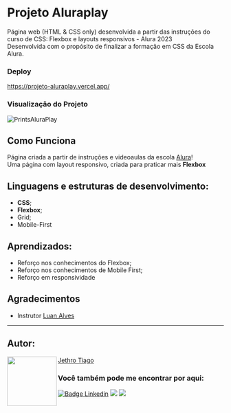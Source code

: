 # Projeto Aluraplay

Página web (HTML & CSS only) desenvolvida a partir das instruções do curso de CSS: Flexbox e layouts responsivos - Alura 2023<br>
Desenvolvida com o propósito de finalizar a formação em CSS da Escola Alura.

### Deploy

https://projeto-aluraplay.vercel.app/

### Visualização do Projeto

![PrintsAluraPlay](https://user-images.githubusercontent.com/103612874/215157920-52ccfa65-fcf8-4496-9170-37b01ed60bea.jpeg)

## Como Funciona

Página criada a partir de instruções e videoaulas da escola [Alura](https://www.alura.com.br/)!<br>
Uma página com layout responsivo, criada para praticar mais <strong>Flexbox</strong>

## Linguagens e estruturas de desenvolvimento:

* <strong>CSS</strong>;
* <strong>Flexbox</strong>;
* Grid;
* Mobile-First

## Aprendizados:

* Reforço nos conhecimentos do Flexbox;
* Reforço nos conhecimentos de Mobile First;
* Reforço em responsividade

## Agradecimentos

* Instrutor [Luan Alves](https://github.com/luanalvesdev)

---

<h2 id="autor" align="left">Autor:</h2>
  <img align="left" src="https://avatars.githubusercontent.com/u/103612874?v=4" width=115>
<a href="https://github.com/JethroTiago">Jethro Tiago</a>
<h3 align="left">Você também pode me encontrar por aqui:</h3>
<p align="left">
  <a href="https://www.linkedin.com/in/jethrotiago/"><img src="https://img.shields.io/badge/LinkedIn-0077B5?style=for-the-badge&logo=linkedin&logoColor=white" alt="Badge Linkedin" /></a>
  <a href="https://www.youtube.com/c/BEIRADAAVENTURA" target="_blank"><img src="https://img.shields.io/badge/YouTube-FF0000?style=for-the-badge&logo=youtube&logoColor=white" target="_blank"></a>
  <a href="https://instagram.com/jethrotiago" target="_blank"><img src="https://img.shields.io/badge/-Instagram-%23E4405F?style=for-the-badge&logo=instagram&logoColor=white" target="_blank"></a>
  <br>

